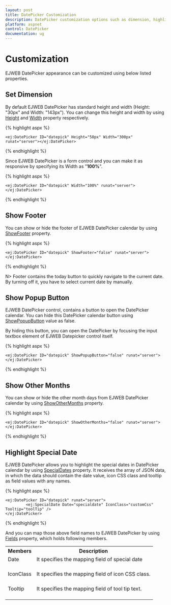 ```yaml
---
layout: post
title: DatePicker Customization
description: DatePicker customization options such as dimension, highlighted dates, other months visibility, etc.
platform: aspnet
control: DatePicker
documentation: ug
---
```

# Customization

EJWEB DatePicker appearance can be customized using below listed properties. 

## Set Dimension 

By default EJWEB DatePicker has standard height and width (Height: "30px" and Width: "143px"). You can change this height and width by using [Height](http://help.syncfusion.com/js/api/ejdatepicker#members:height) and [Width](http://help.syncfusion.com/js/api/ejdatepicker#members:width) property respectively.

{% highlight aspx %}
   
    <ej:DatePicker ID="datepick" Height="50px" Width="300px" runat="server"></ej:DatePicker>

{% endhighlight %}

Since EJWEB DatePicker is a form control and you can make it as responsive by specifying its Width as "**100%**".

{% highlight aspx %}

    <ej:DatePicker ID="datepick" Width="100%" runat="server"></ej:DatePicker>

{% endhighlight %}

## Show Footer

You can show or hide the footer of EJWEB DatePicker calendar by using [ShowFooter](http://help.syncfusion.com/js/api/ejdatepicker#members:showfooter) property. 

{% highlight aspx %}

    <ej:DatePicker ID="datepick" ShowFooter="false" runat="server"></ej:DatePicker>

{% endhighlight %}

N>  Footer contains the today button to quickly navigate to the current date. By turning off it, you have to select current date by manually. 

## Show Popup Button

EJWEB DatePicker control, contains a button to open the DatePicker calendar. You can hide this DatePicker calendar button using [ShowPopupButton](http://help.syncfusion.com/js/api/ejdatepicker#members:showpopupbutton) value as false.

By hiding this button, you can open the DatePicker by focusing the input textbox element of EJWEB Datepicker control itself.

{% highlight aspx %}

    <ej:DatePicker ID="datepick" ShowPopupButton="false" runat="server"></ej:DatePicker>

{% endhighlight %}

## Show Other Months

You can show or hide the other month days from EJWEB DatePicker calendar by using [ShowOtherMonths](http://help.syncfusion.com/js/api/ejdatepicker#members:showothermonths) property.

{% highlight aspx %}

    <ej:DatePicker ID="datepick" ShowOtherMonths="false" runat="server"></ej:DatePicker>
       
{% endhighlight %}

## Highlight Special Date

EJWEB DatePicker allows you to highlight the special dates in DatePicker calendar by using [SpecialDates](http://help.syncfusion.com/js/api/ejdatepicker#members:specialdates) property. It receives the array of JSON data, in which the data should contain the date value, icon CSS class and tooltip as field values with any names.

{% highlight aspx %}

    <ej:DatePicker ID="datepick" runat="server">
             <ej:SpecialDate Date="specialdate" IconClass="customCss" Tooltip="toolTip" />
    </ej:DatePicker>


{% endhighlight %}

And you can map those above field names to EJWEB DatePicker by using [Fields](http://help.syncfusion.com/js/api/ejdatepicker#members:fields) property, which holds following members.

<table>
<tr>
<th>
Members</th><th>
Description</th></tr>
<tr>
<td>
Date<br/><br/></td><td>
It specifies the mapping field of special date<br/><br/></td></tr>
<tr>
<td>
IconClass<br/><br/></td><td>
It specifies the mapping field of icon CSS class.<br/><br/></td></tr>
<tr>
<td>
Tooltip<br/><br/></td><td>
It specifies the mapping field of tool tip text.<br/><br/></td></tr>
</table>

